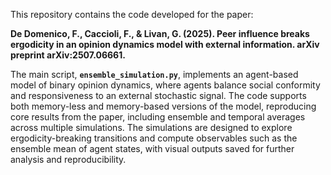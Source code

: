 This repository contains the code developed for the paper:

**De Domenico, F., Caccioli, F., & Livan, G. (2025). Peer influence breaks ergodicity in an opinion dynamics model with external information. arXiv preprint arXiv:2507.06661.** 

The main script, **`ensemble_simulation.py`**, implements an agent-based model of binary opinion dynamics, where agents balance social conformity and responsiveness to an external stochastic signal. The code supports both memory-less and memory-based versions of the model, reproducing core results from the paper, including ensemble and temporal averages across multiple simulations.
The simulations are designed to explore ergodicity-breaking transitions and compute observables such as the ensemble mean of agent states, with visual outputs saved for further analysis and reproducibility.
